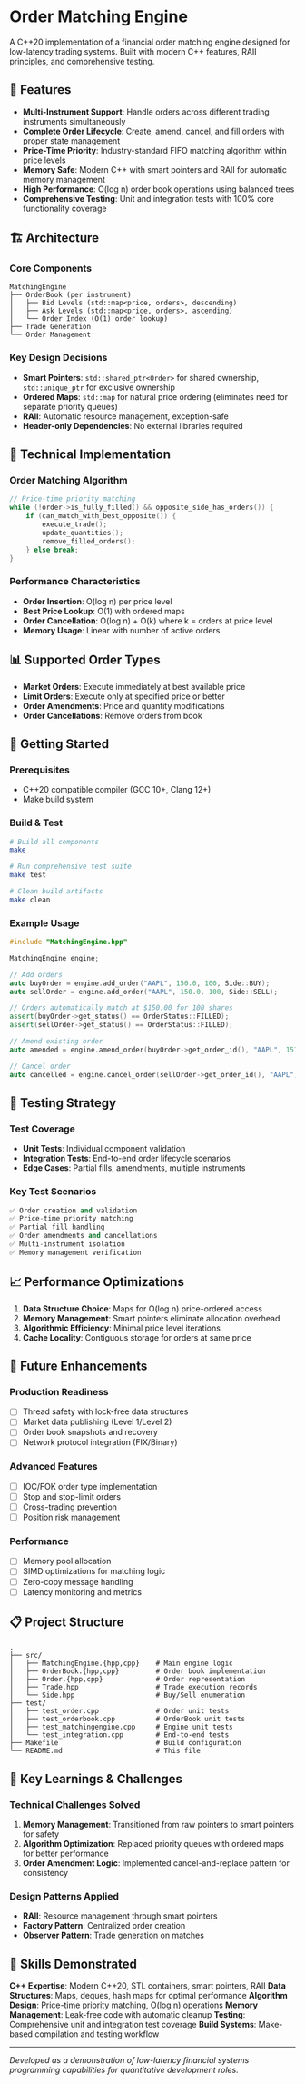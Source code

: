 # Order Matching Engine

A C++20 implementation of a financial order matching engine designed for low-latency trading systems. Built with modern C++ features, RAII principles, and comprehensive testing.

## 🚀 Features

- **Multi-Instrument Support**: Handle orders across different trading instruments simultaneously
- **Complete Order Lifecycle**: Create, amend, cancel, and fill orders with proper state management
- **Price-Time Priority**: Industry-standard FIFO matching algorithm within price levels
- **Memory Safe**: Modern C++ with smart pointers and RAII for automatic memory management
- **High Performance**: O(log n) order book operations using balanced trees
- **Comprehensive Testing**: Unit and integration tests with 100% core functionality coverage

## 🏗️ Architecture

### Core Components

```
MatchingEngine
├── OrderBook (per instrument)
│   ├── Bid Levels (std::map<price, orders>, descending)
│   ├── Ask Levels (std::map<price, orders>, ascending)
│   └── Order Index (O(1) order lookup)
├── Trade Generation
└── Order Management
```

### Key Design Decisions

- **Smart Pointers**: `std::shared_ptr<Order>` for shared ownership, `std::unique_ptr` for exclusive ownership
- **Ordered Maps**: `std::map` for natural price ordering (eliminates need for separate priority queues)
- **RAII**: Automatic resource management, exception-safe
- **Header-only Dependencies**: No external libraries required

## 🔧 Technical Implementation

### Order Matching Algorithm
```cpp
// Price-time priority matching
while (!order->is_fully_filled() && opposite_side_has_orders()) {
    if (can_match_with_best_opposite()) {
        execute_trade();
        update_quantities();
        remove_filled_orders();
    } else break;
}
```

### Performance Characteristics
- **Order Insertion**: O(log n) per price level
- **Best Price Lookup**: O(1) with ordered maps
- **Order Cancellation**: O(log n) + O(k) where k = orders at price level
- **Memory Usage**: Linear with number of active orders

## 📊 Supported Order Types

- **Market Orders**: Execute immediately at best available price
- **Limit Orders**: Execute only at specified price or better
- **Order Amendments**: Price and quantity modifications
- **Order Cancellations**: Remove orders from book

## 🚦 Getting Started

### Prerequisites
- C++20 compatible compiler (GCC 10+, Clang 12+)
- Make build system

### Build & Test
```bash
# Build all components
make

# Run comprehensive test suite
make test

# Clean build artifacts
make clean
```

### Example Usage
```cpp
#include "MatchingEngine.hpp"

MatchingEngine engine;

// Add orders
auto buyOrder = engine.add_order("AAPL", 150.0, 100, Side::BUY);
auto sellOrder = engine.add_order("AAPL", 150.0, 100, Side::SELL);

// Orders automatically match at $150.00 for 100 shares
assert(buyOrder->get_status() == OrderStatus::FILLED);
assert(sellOrder->get_status() == OrderStatus::FILLED);

// Amend existing order
auto amended = engine.amend_order(buyOrder->get_order_id(), "AAPL", 151.0, 50);

// Cancel order
auto cancelled = engine.cancel_order(sellOrder->get_order_id(), "AAPL");
```

## 🧪 Testing Strategy

### Test Coverage
- **Unit Tests**: Individual component validation
- **Integration Tests**: End-to-end order lifecycle scenarios
- **Edge Cases**: Partial fills, amendments, multiple instruments

### Key Test Scenarios
```cpp
✅ Order creation and validation
✅ Price-time priority matching
✅ Partial fill handling
✅ Order amendments and cancellations
✅ Multi-instrument isolation
✅ Memory management verification
```

## 📈 Performance Optimizations

1. **Data Structure Choice**: Maps for O(log n) price-ordered access
2. **Memory Management**: Smart pointers eliminate allocation overhead
3. **Algorithmic Efficiency**: Minimal price level iterations
4. **Cache Locality**: Contiguous storage for orders at same price

## 🔮 Future Enhancements

### Production Readiness
- [ ] Thread safety with lock-free data structures
- [ ] Market data publishing (Level 1/Level 2)
- [ ] Order book snapshots and recovery
- [ ] Network protocol integration (FIX/Binary)

### Advanced Features
- [ ] IOC/FOK order type implementation
- [ ] Stop and stop-limit orders
- [ ] Cross-trading prevention
- [ ] Position risk management

### Performance
- [ ] Memory pool allocation
- [ ] SIMD optimizations for matching logic
- [ ] Zero-copy message handling
- [ ] Latency monitoring and metrics

## 📋 Project Structure

```
.
├── src/
│   ├── MatchingEngine.{hpp,cpp}    # Main engine logic
│   ├── OrderBook.{hpp,cpp}         # Order book implementation
│   ├── Order.{hpp,cpp}             # Order representation
│   ├── Trade.hpp                   # Trade execution records
│   └── Side.hpp                    # Buy/Sell enumeration
├── test/
│   ├── test_order.cpp              # Order unit tests
│   ├── test_orderbook.cpp          # OrderBook unit tests
│   ├── test_matchingengine.cpp     # Engine unit tests
│   └── test_integration.cpp        # End-to-end tests
├── Makefile                        # Build configuration
└── README.md                       # This file
```

## 🎯 Key Learnings & Challenges

### Technical Challenges Solved
1. **Memory Management**: Transitioned from raw pointers to smart pointers for safety
2. **Algorithm Optimization**: Replaced priority queues with ordered maps for better performance
3. **Order Amendment Logic**: Implemented cancel-and-replace pattern for consistency

### Design Patterns Applied
- **RAII**: Resource management through smart pointers
- **Factory Pattern**: Centralized order creation
- **Observer Pattern**: Trade generation on matches

## 💼 Skills Demonstrated

**C++ Expertise**: Modern C++20, STL containers, smart pointers, RAII
**Data Structures**: Maps, deques, hash maps for optimal performance
**Algorithm Design**: Price-time priority matching, O(log n) operations
**Memory Management**: Leak-free code with automatic cleanup
**Testing**: Comprehensive unit and integration test coverage
**Build Systems**: Make-based compilation and testing workflow

---

*Developed as a demonstration of low-latency financial systems programming capabilities for quantitative development roles.*